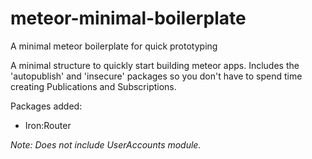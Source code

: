 # meteor-minimal-boilerplate
A minimal meteor boilerplate for quick prototyping

A minimal structure to quickly start building meteor apps. Includes the 'autopublish' and 'insecure' packages so you don't have to spend time creating Publications and Subscriptions. 

Packages added:
<ul>
  <li> Iron:Router </li>
</ul>

<i>Note: Does not include UserAccounts module. </i>
